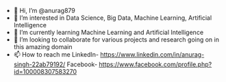 - 👋 Hi, I’m @anurag879
- 👀 I’m interested in Data Science, Big Data, Machine Learning, Artificial Intelligence
- 🌱 I’m currently learning Machine Learning and Artificial Intelligence
- 💞️ I’m looking to collaborate for various projects and research going on in this amazing domain
- 📫 How to reach me
      LinkedIn- https://www.linkedin.com/in/anurag-singh-22ab79192/
      Facebook- https://www.facebook.com/profile.php?id=100008307583270
<!---
anurag879/anurag879 is a ✨ special ✨ repository because its `README.md` (this file) appears on your GitHub profile.
You can click the Preview link to take a look at your changes.
--->
